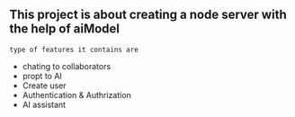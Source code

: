 ## This project is about creating a node server with the help of aiModel
``` type of features it contains are ```
- chating to collaborators
- propt to AI
- Create user
- Authentication & Authrization
- AI assistant
